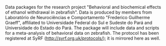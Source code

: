 Data packages for the research project "Behavioral and biochemical effects of ethanol withdrawal in zebrafish". Data is produced by members from Laboratório de Neurociências e Comportamento "Frederico Guilherme Graeff", affiliated to Universidade Federal do Sul e Sudeste do Pará and Universidade do Estado do Pará. The package will include data and scripts for a meta-analysis of behavioral data on zebrafish.
The protocol has been registered at SyRF (http://syrf.org.uk/protocols/); it is mirrored here as well.
